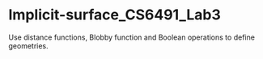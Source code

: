 # Implicit-surface_CS6491_Lab3
Use distance functions, Blobby function and Boolean operations to define geometries.
